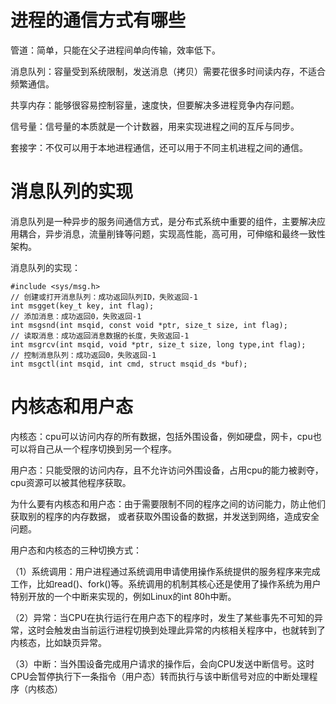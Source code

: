 # 进程的通信方式有哪些
管道：简单，只能在父子进程间单向传输，效率低下。

消息队列：容量受到系统限制，发送消息（拷贝）需要花很多时间读内存，不适合频繁通信。

共享内存：能够很容易控制容量，速度快，但要解决多进程竞争内存问题。

信号量：信号量的本质就是一个计数器，用来实现进程之间的互斥与同步。

套接字：不仅可以用于本地进程通信，还可以用于不同主机进程之间的通信。

# 消息队列的实现
消息队列是一种异步的服务间通信方式，是分布式系统中重要的组件，主要解决应用耦合，异步消息，流量削锋等问题，实现高性能，高可用，可伸缩和最终一致性架构。

消息队列的实现：

```
#include <sys/msg.h>
// 创建或打开消息队列：成功返回队列ID，失败返回-1
int msgget(key_t key, int flag);
// 添加消息：成功返回0，失败返回-1
int msgsnd(int msqid, const void *ptr, size_t size, int flag);
// 读取消息：成功返回消息数据的长度，失败返回-1
int msgrcv(int msqid, void *ptr, size_t size, long type,int flag);
// 控制消息队列：成功返回0，失败返回-1
int msgctl(int msqid, int cmd, struct msqid_ds *buf);
```

# 内核态和用户态
内核态：cpu可以访问内存的所有数据，包括外围设备，例如硬盘，网卡，cpu也可以将自己从一个程序切换到另一个程序。

用户态：只能受限的访问内存，且不允许访问外围设备，占用cpu的能力被剥夺，cpu资源可以被其他程序获取。

为什么要有内核态和用户态：由于需要限制不同的程序之间的访问能力，防止他们获取别的程序的内存数据， 或者获取外围设备的数据，并发送到网络，造成安全问题。

用户态和内核态的三种切换方式：

（1）系统调用：用户进程通过系统调用申请使用操作系统提供的服务程序来完成工作，比如read()、fork()等。系统调用的机制其核心还是使用了操作系统为用户特别开放的一个中断来实现的，例如Linux的int 80h中断。

（2）异常：当CPU在执行运行在用户态下的程序时，发生了某些事先不可知的异常，这时会触发由当前运行进程切换到处理此异常的内核相关程序中，也就转到了内核态，比如缺页异常。

（3）中断：当外围设备完成用户请求的操作后，会向CPU发送中断信号。这时CPU会暂停执行下一条指令（用户态）转而执行与该中断信号对应的中断处理程序（内核态）




